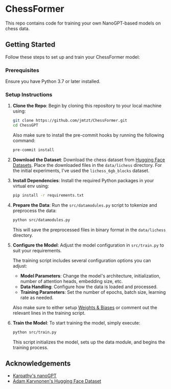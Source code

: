 # ChessFormer

This repo contains code for training your own NanoGPT-based models on chess data.

## Getting Started

Follow these steps to set up and train your ChessFormer model:

### Prerequisites

Ensure you have Python 3.7 or later installed.

### Setup Instructions

1. **Clone the Repo**:
   Begin by cloning this repository to your local machine using:
   ```bash
   git clone https://github.com/jmtzt/ChessFormer.git
   cd ChessGPT
   ```

   Also make sure to install the pre-commit hooks by running the following command:
   ```bash
   pre-commit install
   ```

2. **Download the Dataset**:
   Download the chess dataset from [Hugging Face Datasets](https://huggingface.co/datasets/adamkarvonen/chess_games). Place the downloaded files in the `data/lichess` directory.
   For the initial experiments, I've used the `lichess_6gb_blocks` dataset.

3. **Install Dependencies**:
   Install the required Python packages in your virtual env using:
   ```bash
   pip install -r requirements.txt
   ```

3. **Prepare the Data**:
   Run the `src/datamodules.py` script to tokenize and preprocess the data:
   ```bash
   python src/datamodules.py
   ```
   This will save the preprocessed files in binary format in the `data/lichess` directory.

4. **Configure the Model**:
   Adjust the model configuration in `src/train.py` to suit your requirements.

   The training script includes several configuration options you can adjust:
   - **Model Parameters**: Change the model's architecture, initialization, number of attention heads, embedding size, etc.
   - **Data Handling**: Configure how the data is loaded and processed.
   - **Training Parameters**: Set the number of epochs, batch size, learning rate as needed.

   Also make sure to either setup [Weights & Biases](https://docs.wandb.ai/guides/integrations/lightning) or comment out the relevant lines in the training script.

5. **Train the Model**:
   To start training the model, simply execute:
   ```bash
   python src/train.py
   ```
   This script initializes the model, sets up the data module, and begins the training process.

## Acknowledgements

- [Karpathy's nanoGPT](https://github.com/karpathy/nanoGPT)
- [Adam Karvnonen's Hugging Face Dataset](https://huggingface.co/datasets/adamkarvonen/chess_games)
